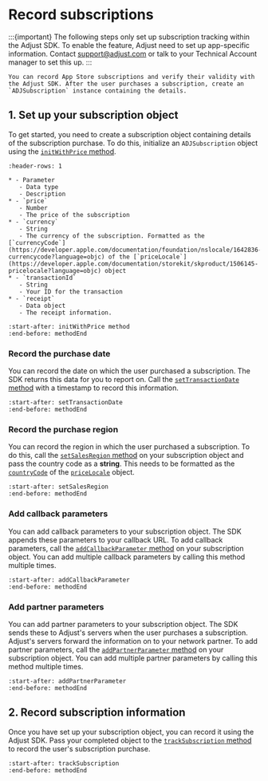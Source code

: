 # Record subscriptions

:::{important}
The following steps only set up subscription tracking within the Adjust SDK. To enable the feature, Adjust need to set up app-specific information. Contact <support@adjust.com> or talk to your Technical Account manager to set this up.
:::

```{versionadded} v4.22.0
You can record App Store subscriptions and verify their validity with the Adjust SDK. After the user purchases a subscription, create an `ADJSubscription` instance containing the details.
```

## 1. Set up your subscription object

To get started, you need to create a subscription object containing details of the subscription purchase. To do this, initialize an `ADJSubscription` object using the [`initWithPrice` method]().

```{list-table}
:header-rows: 1

* - Parameter
   - Data type
   - Description
* - `price`
   - Number
   - The price of the subscription
* - `currency`
   - String
   - The currency of the subscription. Formatted as the [`currencyCode`](https://developer.apple.com/documentation/foundation/nslocale/1642836-currencycode?language=objc) of the [`priceLocale`](https://developer.apple.com/documentation/storekit/skproduct/1506145-pricelocale?language=objc) object
* - `transactionId`
   - String
   - Your ID for the transaction
* - `receipt`
   - Data object
   - The receipt information.
```

```{include} /ios/fragments/ADJSubscription.md
:start-after: initWithPrice method
:end-before: methodEnd
```

### Record the purchase date

You can record the date on which the user purchased a subscription. The SDK returns this data for you to report on. Call the [`setTransactionDate` method]() with a timestamp to record this information.

```{include} /ios/fragments/ADJSubscription.md
:start-after: setTransactionDate
:end-before: methodEnd
```

### Record the purchase region

You can record the region in which the user purchased a subscription. To do this, call the [`setSalesRegion` method]() on your subscription object and pass the country code as a **string**. This needs to be formatted as the [`countryCode`](https://developer.apple.com/documentation/foundation/nslocale/1643060-countrycode?language=swift) of the [`priceLocale`](https://developer.apple.com/documentation/storekit/skproduct/1506145-pricelocale?language=swift) object.

```{include} /ios/fragments/ADJSubscription.md
:start-after: setSalesRegion
:end-before: methodEnd
```

### Add callback parameters

You can add callback parameters to your subscription object. The SDK appends these parameters to your callback URL. To add callback parameters, call the [`addCallbackParameter` method]() on your subscription object. You can add multiple callback parameters by calling this method multiple times.

```{include} /ios/fragments/ADJSubscription.md
:start-after: addCallbackParameter
:end-before: methodEnd
```

### Add partner parameters

You can add partner parameters to your subscription object. The SDK sends these to Adjust's servers when the user purchases a subscription. Adjust's servers forward the information on to your network partner. To add partner parameters, call the [`addPartnerParameter` method]() on your subscription object. You can add multiple partner parameters by calling this method multiple times.

```{include} /ios/fragments/ADJSubscription.md
:start-after: addPartnerParameter
:end-before: methodEnd
```

## 2. Record subscription information

Once you have set up your subscription object, you can record it using the Adjust SDK. Pass your completed object to the [`trackSubscription` method]() to record the user's subscription purchase.

```{include} /ios/fragments/Adjust.md
:start-after: trackSubscription
:end-before: methodEnd
```

